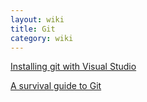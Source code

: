 ```yaml
---
layout: wiki
title: Git
category: wiki
---
```


[Installing git with Visual Studio](gitinstall)   

[A survival guide to Git](ASurvivalGuideToGit)




